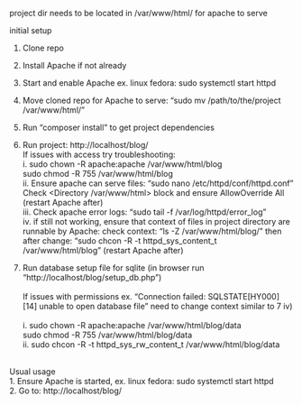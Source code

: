 project dir needs to be located in /var/www/html/ for apache to serve <br/>

initial setup <br/>
1. Clone repo <br/>
2. Install Apache if not already <br/>
3. Start and enable Apache ex. linux fedora: sudo systemctl start httpd <br/>
4. Move cloned repo for Apache to serve: “sudo mv /path/to/the/project /var/www/html/” <br/>
5. Run “composer install” to get project dependencies <br/>
6. Run project: http://localhost/blog/ <br/>
If issues with access try troubleshooting:  <br/>
	i. sudo chown -R apache:apache /var/www/html/blog <br/>
sudo chmod -R 755 /var/www/html/blog <br/>
	ii. Ensure apache can serve files: “sudo nano /etc/httpd/conf/httpd.conf” 
 <br/> Check <Directory /var/www/html> block and ensure AllowOverride All (restart Apache after) <br/>
	iii. Check apache error logs: “sudo tail -f /var/log/httpd/error_log” <br/>
iv. if still not working, ensure that context of files in project directory are runnable by Apache: check context: “ls -Z /var/www/html/blog/” then after change: “sudo chcon -R -t httpd_sys_content_t /var/www/html/blog” (restart Apache after) <br/>

7. Run database setup file for sqlite (in browser run “http://localhost/blog/setup_db.php”) <br/>
<br/>	If issues with permissions ex. “Connection failed: SQLSTATE[HY000] [14] unable to open database file” need to change context similar to 7 iv)  
<br/>	i. sudo chown -R apache:apache /var/www/html/blog/data 
<br/>   sudo chmod -R 755 /var/www/html/blog/data
<br/> ii. sudo chcon -R -t httpd_sys_rw_content_t /var/www/html/blog/data

<br/> 
Usual usage <br/> 
1. Ensure Apache is started, ex. linux fedora: sudo systemctl start httpd <br/> 
2. Go to: http://localhost/blog/  <br/> 